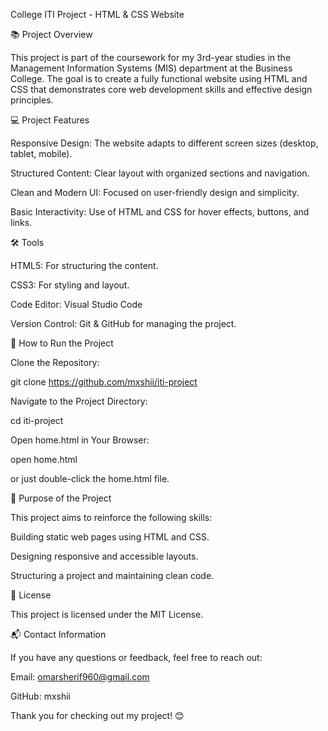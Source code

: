 College ITI Project - HTML & CSS Website

📚 Project Overview

This project is part of the coursework for my 3rd-year studies in the Management Information Systems (MIS) department at the Business College. The goal is to create a fully functional website using HTML and CSS that demonstrates core web development skills and effective design principles.

💻 Project Features

Responsive Design: The website adapts to different screen sizes (desktop, tablet, mobile).

Structured Content: Clear layout with organized sections and navigation.

Clean and Modern UI: Focused on user-friendly design and simplicity.

Basic Interactivity: Use of HTML and CSS for hover effects, buttons, and links.

🛠️ Tools

HTML5: For structuring the content.

CSS3: For styling and layout.

Code Editor: Visual Studio Code

Version Control: Git & GitHub for managing the project.

🚀 How to Run the Project

Clone the Repository:

git clone https://github.com/mxshii/iti-project

Navigate to the Project Directory:

cd iti-project

Open home.html in Your Browser:

open home.html

or just double-click the home.html file.


📌 Purpose of the Project

This project aims to reinforce the following skills:

Building static web pages using HTML and CSS.

Designing responsive and accessible layouts.

Structuring a project and maintaining clean code.

📄 License

This project is licensed under the MIT License.

📬 Contact Information

If you have any questions or feedback, feel free to reach out:

Email: omarsherif960@gmail.com

GitHub: mxshii

Thank you for checking out my project! 😊
